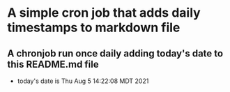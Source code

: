 A simple cron job that adds daily timestamps to markdown file
============================================================
## A chronjob run once daily adding today's date to this README.md file
* today's date is Thu Aug  5 14:22:08 MDT 2021
